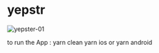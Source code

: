 # yepstr

![yepster-01](https://user-images.githubusercontent.com/50097658/151999528-6c72e5de-381e-4f3e-9bac-eeec2aef2fe8.png)

to run the App :
yarn clean
yarn ios or yarn android
